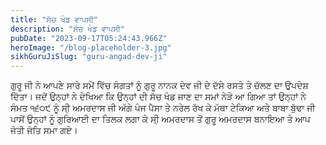 ```yaml
---
title: "ਸੱਚ ਖੰਡ ਵਾਪਸੀ"
description: "ਸੱਚ ਖੰਡ ਵਾਪਸੀ"
pubDate: "2023-09-17T05:24:43.966Z"
heroImage: "/blog-placeholder-3.jpg"
sikhGuruJiSlug: "guru-angad-dev-ji"
---
```


ਗੁਰੂ ਜੀ ਨੇ ਆਪਣੇ ਸਾਰੇ ਸਮੇਂ ਵਿੱਚ ਸੰਗਤਾਂ ਨੂੰ ਗੁਰੂ ਨਾਨਕ ਦੇਵ ਜੀ ਦੇ ਦੱਸੇ ਰਸਤੇ ਤੇ ਚੱਲਣ ਦਾ ਉਪਦੇਸ਼ ਦਿੱਤਾ। ਜਦੋਂ ਉਨ੍ਹਾਂ ਨੇ ਦੇਖਿਆ ਕਿ ਉਨ੍ਹਾਂ ਦੀ ਸੱਚ ਖੰਡ ਜਾਣ ਦਾ ਸਮਾਂ ਨੇੜੇ ਆ ਗਿਆ ਤਾਂ ਉਨ੍ਹਾਂ ਨੇ ਸੰਮਤ ੧੬੦੯ ਨੂੰ ਸੀ੍ ਅਮਰਦਾਸ ਜੀ ਅੱਗੇ ਪੰਜ ਪੈਸਾ ਤੇ ਨਰੇਲ ਰੱਖ ਕੇ ਮੱਥਾ ਟੇਕਿਆ ਅਤੇ ਬਾਬਾ ਬੁੱਢਾ ਜੀ ਪਾਸੋਂ ਉਨ੍ਹਾਂ ਨੂੰ ਗੁਰਿਆਈ ਦਾ ਤਿਲਕ ਲਗਾ ਕੇ ਸੀ੍ ਅਮਰਦਾਸ ਤੋਂ ਗੁਰੂ ਅਮਰਦਾਸ ਬਨਾਇਆ ਤੇ ਆਪ ਜੋਤੀ ਜੋਤਿ ਸਮਾ ਗਏ।
